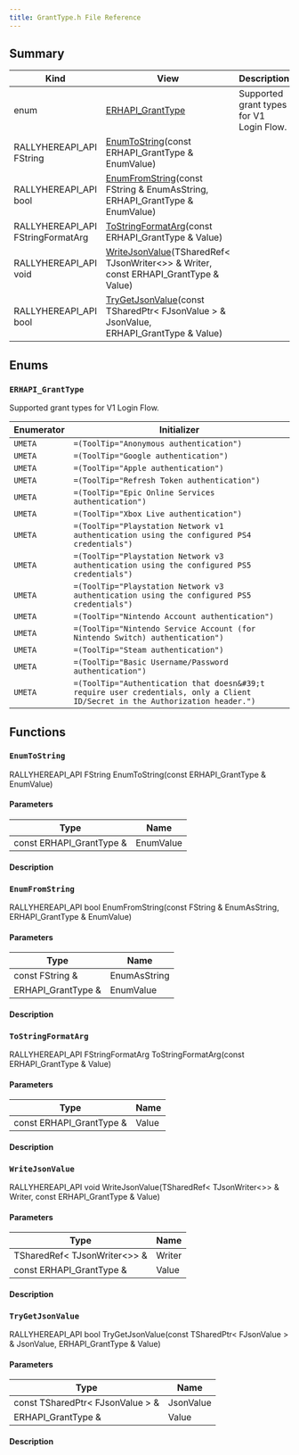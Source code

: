 ```yaml
---
title: GrantType.h File Reference
---
```


## Summary
| Kind | View | Description |
|------|------|-------------|
|enum|[ERHAPI_GrantType](/unreal-plugins/all/granttype_8h/#GrantType_8h_1aab6cc2a40aafe693f890bb5e38655a4f)|Supported grant types for V1 Login Flow.|
|RALLYHEREAPI_API FString|[EnumToString](/unreal-plugins/all/granttype_8h/#GrantType_8h_1a33847e135850ac3f0e7b5bc9e0486d87)(const ERHAPI_GrantType & EnumValue)||
|RALLYHEREAPI_API bool|[EnumFromString](/unreal-plugins/all/granttype_8h/#GrantType_8h_1aa72a662cb466e624867cd56f8f28f083)(const FString & EnumAsString, ERHAPI_GrantType & EnumValue)||
|RALLYHEREAPI_API FStringFormatArg|[ToStringFormatArg](/unreal-plugins/all/granttype_8h/#GrantType_8h_1a24308826a94df331330a0c8f45b3e522)(const ERHAPI_GrantType & Value)||
|RALLYHEREAPI_API void|[WriteJsonValue](/unreal-plugins/all/granttype_8h/#GrantType_8h_1a6da3f74b86000b17b4ad9a9c049eec53)(TSharedRef< TJsonWriter<>> & Writer, const ERHAPI_GrantType & Value)||
|RALLYHEREAPI_API bool|[TryGetJsonValue](/unreal-plugins/all/granttype_8h/#GrantType_8h_1ac35f6e96e44c7eabfedae14b6fbdf5a2)(const TSharedPtr< FJsonValue > & JsonValue, ERHAPI_GrantType & Value)||
## Enums




### `ERHAPI_GrantType` <a id="GrantType_8h_1aab6cc2a40aafe693f890bb5e38655a4f"></a>
Supported grant types for V1 Login Flow.



| Enumerator | Initializer|
|------------|------------|
|`UMETA`|`=(ToolTip="Anonymous authentication")`|
|`UMETA`|`=(ToolTip="Google authentication")`|
|`UMETA`|`=(ToolTip="Apple authentication")`|
|`UMETA`|`=(ToolTip="Refresh Token authentication")`|
|`UMETA`|`=(ToolTip="Epic Online Services authentication")`|
|`UMETA`|`=(ToolTip="Xbox Live authentication")`|
|`UMETA`|`=(ToolTip="Playstation Network v1 authentication using the configured PS4 credentials")`|
|`UMETA`|`=(ToolTip="Playstation Network v3 authentication using the configured PS5 credentials")`|
|`UMETA`|`=(ToolTip="Playstation Network v3 authentication using the configured PS5 credentials")`|
|`UMETA`|`=(ToolTip="Nintendo Account authentication")`|
|`UMETA`|`=(ToolTip="Nintendo Service Account (for Nintendo Switch) authentication")`|
|`UMETA`|`=(ToolTip="Steam authentication")`|
|`UMETA`|`=(ToolTip="Basic Username/Password authentication")`|
|`UMETA`|`=(ToolTip="Authentication that doesn&#39;t require user credentials, only a Client ID/Secret in the Authorization header.")`|



## Functions



### `EnumToString` <a id="GrantType_8h_1a33847e135850ac3f0e7b5bc9e0486d87"></a>

RALLYHEREAPI_API FString EnumToString(const ERHAPI_GrantType & EnumValue)

#### Parameters

| Type | Name |
|------|------|
|const ERHAPI_GrantType &|EnumValue|

#### Description






### `EnumFromString` <a id="GrantType_8h_1aa72a662cb466e624867cd56f8f28f083"></a>

RALLYHEREAPI_API bool EnumFromString(const FString & EnumAsString, ERHAPI_GrantType & EnumValue)

#### Parameters

| Type | Name |
|------|------|
|const FString &|EnumAsString|
|ERHAPI_GrantType &|EnumValue|

#### Description






### `ToStringFormatArg` <a id="GrantType_8h_1a24308826a94df331330a0c8f45b3e522"></a>

RALLYHEREAPI_API FStringFormatArg ToStringFormatArg(const ERHAPI_GrantType & Value)

#### Parameters

| Type | Name |
|------|------|
|const ERHAPI_GrantType &|Value|

#### Description






### `WriteJsonValue` <a id="GrantType_8h_1a6da3f74b86000b17b4ad9a9c049eec53"></a>

RALLYHEREAPI_API void WriteJsonValue(TSharedRef< TJsonWriter<>> & Writer, const ERHAPI_GrantType & Value)

#### Parameters

| Type | Name |
|------|------|
|TSharedRef< TJsonWriter<>> &|Writer|
|const ERHAPI_GrantType &|Value|

#### Description






### `TryGetJsonValue` <a id="GrantType_8h_1ac35f6e96e44c7eabfedae14b6fbdf5a2"></a>

RALLYHEREAPI_API bool TryGetJsonValue(const TSharedPtr< FJsonValue > & JsonValue, ERHAPI_GrantType & Value)

#### Parameters

| Type | Name |
|------|------|
|const TSharedPtr< FJsonValue > &|JsonValue|
|ERHAPI_GrantType &|Value|

#### Description







